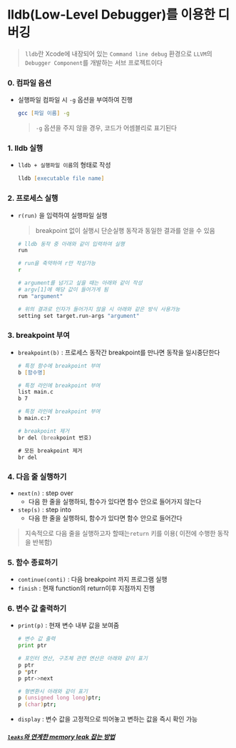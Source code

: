 # lldb(Low-Level Debugger)를 이용한 디버깅
> `lldb`란 Xcode에 내장되어 있는 `Command line debug` 환경으로 `LLVM`의 `Debugger Component`를 개발하는 서브 프로젝트이다
### 0. 컴파일 옵션
- 실행파일 컴파일 시 `-g` 옵션을 부여하여 진행
	```zsh
	gcc [파일 이름] -g
	```
	> `-g` 옵션을 주지 않을 경우, 코드가 어셈블리로 표기된다
### 1. lldb 실행
- `lldb + 실행파일 이름`의 형태로 작성
	```zsh
	lldb [executable file name]
	```
### 2. 프로세스 실행
- `r(run)` 을 입력하여 실행파일 실행
	> breakpoint 없이 실행시 단순실행 동작과 동일한 결과를 얻을 수 있음
	``` zsh
	# lldb 동작 중 아래와 같이 입력하여 실행
	run

	# run을 축약하여 r만 작성가능
	r

	# argument를 넘기고 싶을 때는 아래와 같이 작성
	# argv[1]에 해당 값이 들어가게 됨
	run "argument"

	# 위의 결과로 인자가 들어가지 않을 시 아래와 같은 방식 사용가능
	setting set target.run-args "argument"
	```
### 3. breakpoint 부여
- `breakpoint(b)` :  프로세스 동작간 breakpoint를 만나면 동작을 일시중단한다
	``` zsh
	# 특정 함수에 breakpoint 부여
	b [함수명]

	# 특정 라인에 breakpoint 부여
	list main.c
	b 7

	# 특정 라인에 breakpoint 부여
	b main.c:7

	# breakpoint 제거
	br del (breakpoint 번호)

	# 모든 breakpoint 제거
	br del
	```
### 4. 다음 줄 실행하기
- `next(n)` : step over
	- 다음 한 줄을 실행하되, 함수가 있다면 함수 안으로 들어가지 않는다
- `step(s)` : step into
	- 다음 한 줄을 실행하되, 함수가 있다면 함수 안으로 들어간다
> 지속적으로 다음 줄을 실행하고자 할때는`return` 키를 이용( 이전에 수행한 동작을 반복함)
### 5. 함수 종료하기
- `continue(conti)` : 다음 breakpoint 까지 프로그램 실행
- `finish` : 현재 function의 return이후 지점까지 진행
### 6. 변수 값 출력하기
- `print(p)` : 현재 변수 내부 값을 보여줌
	```zsh
	# 변수 값 출력
	print ptr

	# 포인터 연산, 구조체 관련 연산은 아래와 같이 표기
	p ptr
	p *ptr
	p ptr->next

	# 형변환시 아래와 같이 표기
	p (unsigned long long)ptr;
	p (char)ptr;
	```
- `display` : 변수 값을 고정적으로 띄어놓고 변하는 값을 즉시 확인 가능

##### [`leaks`와 연계한 memory leak 잡는 방법](./command.md)
